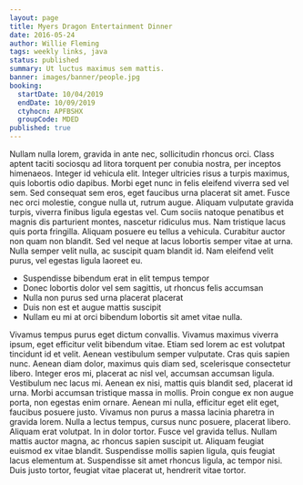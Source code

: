 ```yaml
---
layout: page
title: Myers Dragon Entertainment Dinner
date: 2016-05-24
author: Willie Fleming
tags: weekly links, java
status: published
summary: Ut luctus maximus sem mattis.
banner: images/banner/people.jpg
booking:
  startDate: 10/04/2019
  endDate: 10/09/2019
  ctyhocn: APFBSHX
  groupCode: MDED
published: true
---
```

Nullam nulla lorem, gravida in ante nec, sollicitudin rhoncus orci. Class aptent taciti sociosqu ad litora torquent per conubia nostra, per inceptos himenaeos. Integer id vehicula elit. Integer ultricies risus a turpis maximus, quis lobortis odio dapibus. Morbi eget nunc in felis eleifend viverra sed vel sem. Sed consequat sem eros, eget faucibus urna placerat sit amet. Fusce nec orci molestie, congue nulla ut, rutrum augue. Aliquam vulputate gravida turpis, viverra finibus ligula egestas vel. Cum sociis natoque penatibus et magnis dis parturient montes, nascetur ridiculus mus. Nam tristique lacus quis porta fringilla. Aliquam posuere eu tellus a vehicula. Curabitur auctor non quam non blandit. Sed vel neque at lacus lobortis semper vitae at urna. Nulla semper velit nulla, ac suscipit quam blandit id. Nam eleifend velit purus, vel egestas ligula laoreet eu.

* Suspendisse bibendum erat in elit tempus tempor
* Donec lobortis dolor vel sem sagittis, ut rhoncus felis accumsan
* Nulla non purus sed urna placerat placerat
* Duis non est et augue mattis suscipit
* Nullam eu mi at orci bibendum lobortis sit amet vitae nulla.

Vivamus tempus purus eget dictum convallis. Vivamus maximus viverra ipsum, eget efficitur velit bibendum vitae. Etiam sed lorem ac est volutpat tincidunt id et velit. Aenean vestibulum semper vulputate. Cras quis sapien nunc. Aenean diam dolor, maximus quis diam sed, scelerisque consectetur libero. Integer eros mi, placerat ac nisl vel, accumsan accumsan ligula. Vestibulum nec lacus mi. Aenean ex nisi, mattis quis blandit sed, placerat id urna. Morbi accumsan tristique massa in mollis. Proin congue ex non augue porta, non egestas enim ornare. Aenean mi nulla, efficitur eget elit eget, faucibus posuere justo. Vivamus non purus a massa lacinia pharetra in gravida lorem.
Nulla a lectus tempus, cursus nunc posuere, placerat libero. Aliquam erat volutpat. In in dolor tortor. Fusce vel gravida tellus. Nullam mattis auctor magna, ac rhoncus sapien suscipit ut. Aliquam feugiat euismod ex vitae blandit. Suspendisse mollis sapien ligula, quis feugiat lacus elementum at. Suspendisse sit amet rhoncus ligula, ac tempor nisi. Duis justo tortor, feugiat vitae placerat ut, hendrerit vitae tortor.
